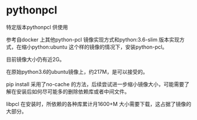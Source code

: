 # pythonpcl
 特定版本pythonpcl 供使用
 
 参考自docker 上其他python-pcl 镜像实现方式和python:3.6-slim 版本实现方式，在缩小python:ubuntu 这个样的镜像的情况下，安装python-pcl。
 
 目前镜像大小仍有近2G。
 
 
 在原始python3.6的ubuntu镜像上，约217M，是可以接受的。
 
 pip install 采用了no-cache 的方法，后续尝试进一步缩小镜像大小，可能需要了解在安装后如何尽可能多的删除依赖库或者中间文件。
 
 libpcl 在安装时，所依赖的各种库累计月1600+M 大小需要下载，这占据了镜像的大部分。
